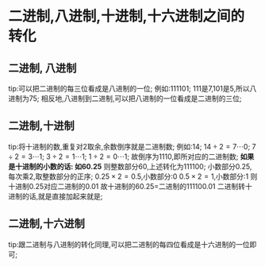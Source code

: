 二进制,八进制,十进制,十六进制之间的转化
===
## 二进制, 八进制
tip:可以把二进制的每三位看成是八进制的一位;
例如:111101;
111是7,101是5,所以八进制为75;
相反地,八进制到二进制,可以把八进制的一位看成是二进制的三位;
## 二进制,十进制
tip:将十进制的数,重复对2取余,余数倒序就是二进制数;
例如:14;
$14\div2=7\cdots0;$
$7\div2=3 \cdots1;$
$3\div2=1\cdots1;$
$1\div2=0\cdots1;$
故倒序为1110,即所对应的二进制数;
**如果是十进制的小数的话: 如60.25**
则整数部分60,上述转化为111100;
小数部分0.25,每次乘2,取整数部分的正序;
$0.25\times2=0.5,$小数部分:0
$0.5\times2=1,$小数部分:1
则十进制0.25对应二进制的0.01
故十进制的60.25=二进制的111100.01
二进制转十进制的话,就是直接加起来就是;
## 二进制,十六进制
tip:跟二进制与八进制的转化同理,可以把二进制的每四位看成是十六进制的一位即可;


